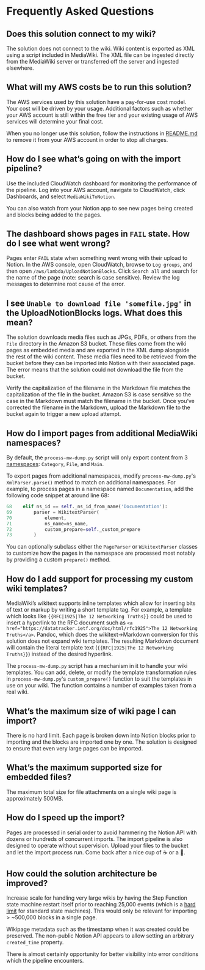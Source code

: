 # Frequently Asked Questions

## Does this solution connect to my wiki?

The solution does not connect to the wiki. Wiki content is exported as XML using a script included in MediaWiki. The XML file can be ingested directly from the MediaWiki server or transferred off the server and ingested elsewhere.

## What will my AWS costs be to run this solution?

The AWS services used by this solution have a pay-for-use cost model. Your cost will be driven by your usage. Additional factors such as whether your AWS account is still within the free tier and your existing usage of AWS services will determine your final cost.

When you no longer use this solution, follow the instructions in [README.md](README.md) to remove it from your AWS account in order to stop all charges.


## How do I see what’s going on with the import pipeline?

Use the included CloudWatch dashboard for monitoring the performance of the pipeline. Log into your AWS account, navigate to CloudWatch, click Dashboards, and select `MediaWikiToNotion`.

You can also watch from your Notion app to see new pages being created and blocks being added to the pages.

## The dashboard shows pages in `FAIL` state. How do I see what went wrong?

Pages enter `FAIL` state when something went wrong with their upload to Notion. In the AWS console, open CloudWatch, browse to `Log groups`, and then open `/aws/lambda/UploadNotionBlocks`. Click `Search all` and search for the name of the page (note: search is case sensitive). Review the log messages to determine root cause of the error.

## I see `Unable to download file 'somefile.jpg'` in the UploadNotionBlocks logs. What does this mean?

The solution downloads media files such as JPGs, PDFs, or others from the `File` directory in the Amazon S3 bucket. These files come from the wiki pages as embedded media and are exported in the XML dump alongside the rest of the wiki content. These media files need to be retrieved from the bucket before they can be imported into Notion with their associated page. The error means that the solution could not download the file from the bucket.

Verify the capitalization of the filename in the Markdown file matches the capitalization of the file in the bucket. Amazon S3 is case sensitive so the case in the Markdown must match the filename in the bucket. Once you’ve corrected the filename in the Markdown, upload the Markdown file to the bucket again to trigger a new upload attempt.


## How do I import pages from additional MediaWiki namespaces?

By default, the `process-mw-dump.py` script will only export content from 3 [namespaces](https://www.mediawiki.org/wiki/Help:Namespaces): `Category`, `File`, and `Main`.

To export pages from additional namespaces, modify `process-mw-dump.py`'s `XmlParser.parse()` method to match on additional namespaces. For example, to process pages in a namespace named `Documentation`, add the following code snippet at around line 68:

```python
68    elif ns_id == self._ns_id_from_name('Documentation'):
69        parser = WikitextParser(
70	          element,
71	          ns_name=ns_name,
72            custom_prepare=self._custom_prepare
73        )
```

You can optionally subclass either the `PageParser` or `WikitextParser` classes to customize how the pages in the namespace are processed most notably by providing a custom `prepare()` method.

## How do I add support for processing my custom wiki templates?

MediaWiki’s wikitext supports inline templates which allow for inserting bits of text or markup by  writing a short template tag. For example, a template which looks like `{{RFC|1925|The 12 Networking Truths}}` could be used to insert a hyperlink to the RFC document such as `<a href="https://datatracker.ietf.org/doc/html/rfc1925">The 12 Networking Truths</a>`. Pandoc, which does the wikitext→Markdown conversion for this solution does not expand wiki templates. The resulting Markdown document will contain the literal template text (`{{RFC|1925|The 12 Networking Truths}}`) instead of the desired hyperlink.

The `process-mw-dump.py` script has a mechanism in it to handle your wiki templates. You can add, delete, or modify the template transformation rules in `process-mw-dump.py`'s `custom_prepare()` function to suit the templates in use on your wiki. The function contains a number of examples taken from a real wiki.

## What’s the maximum size of wiki page I can import?

There is no hard limit. Each page is broken down into Notion blocks prior to importing and the blocks are imported one by one. The solution is designed to ensure that even very large pages can be imported.

## What’s the maximum supported size for embedded files?

The maximum total size for file attachments on a single wiki page is approximately 500MB.

## How do I speed up the import?

Pages are processed in serial order to avoid hammering the Notion API with dozens or hundreds of concurrent imports. The import pipeline is also designed to operate without supervision. Upload your files to the bucket and let the import process run. Come back after a nice cup of ☕ or a 🏃.

## How could the solution architecture be improved?

Increase scale for handling very large wikis by having the Step Function state machine restart itself prior to reaching 25,000 events (which is a [hard limit](https://docs.aws.amazon.com/step-functions/latest/dg/limits-overview.html#service-limits-state-machine-executions) for standard state machines). This would only be relevant for importing > ~500,000 blocks in a single page.

Wikipage metadata such as the timestamp when it was created could be preserved. The non-public Notion API appears to allow setting an arbitrary `created_time` property.

There is almost certainly opportunity for better visibility into error conditions which the pipeline encounters.


